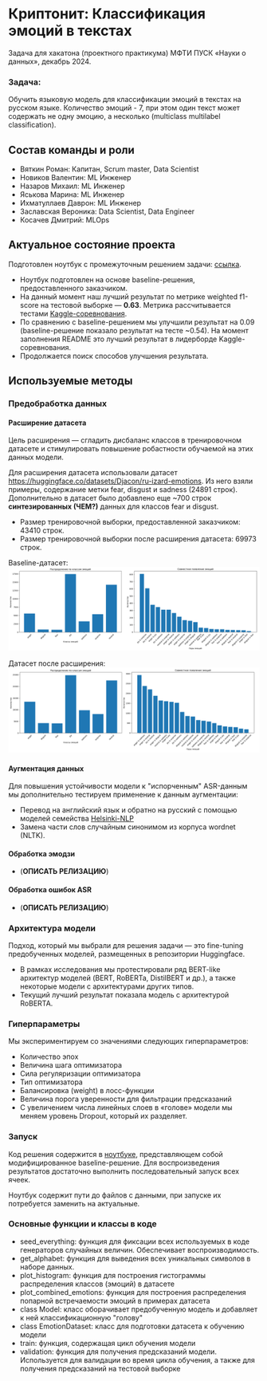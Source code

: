 # Криптонит: Классификация эмоций в текстах
Задача для хакатона (проектного практикума) МФТИ ПУСК «Науки о данных», декабрь 2024.
### Задача: 
Обучить языковую модель для классификации эмоций в текстах на русском языке. Количество эмоций - 7, при этом один текст может содержать не одну эмоцию, а несколько (multiclass multilabel classification).

## Состав команды и роли
- Вяткин Роман: Капитан, Scrum master, Data Scientist
- Новиков Валентин: ML Инженер
- Назаров Михаил: ML Инженер
- Яськова Марина: ML Инженер
- Ихматуллаев Даврон: ML Инженер
- Заславская Вероника: Data Scientist, Data Engineer
- Косачев Дмитрий: MLOps

## Актуальное состояние проекта
Подготовлен ноутбук с промежуточным решением задачи: [ссылка](./emotion_classification_datasorceres.ipynb).
* Ноутбук подготовлен на основе baseline-решения, предоставленного заказчиком.
* На данный момент наш лучший результат по метрике weighted f1-score на тестовой выборке — **0.63**. Метрика рассчитывается тестами [Kaggle-соревнования](https://www.kaggle.com/competitions/cryptonite-hack-sf/).
* По сравнению с baseline-решением мы улучшили результат на 0.09 (baseline-решение показало результат на тесте ~0.54). На момент заполнения README это лучший результат в лидерборде Kaggle-соревнования.
* Продолжается поиск способов улучшения результата.

## Используемые методы
### Предобработка данных
#### Расширение датасета
Цель расширения — сгладить дисбаланс классов в тренировочном датасете и стимулировать повышение робастности обучаемой на этих данных модели.

Для расширения датасета использовали датасет https://huggingface.co/datasets/Djacon/ru-izard-emotions. Из него взяли примеры, содержание метки fear, disgust и sadness (24891 строк). Дополнительно в датасет было добавлено еще ~700 строк **синтезированных (ЧЕМ?)** данных для классов fear и disgust.

* Размер тренировочной выборки, предоставленной заказчиком: 43410 строк.
* Размер тренировочной выборки после расширения датасета: 69973 строк.

Baseline-датасет:
![img baseline dataset](./img/dataset_baseline.png)

Датасет после расширения:
![img ext dataset](./img/dataset_extended.png)

#### Аугментация данных
Для повышения устойчивости модели к "испорченным" ASR-данным мы дополнительно тестируем применение к данным аугментации: 
* Перевод на английский язык и обратно на русский с помощью моделей семейcтва [Helsinki-NLP](https://huggingface.co/Helsinki-NLP)
* Замена части слов случайным синонимом из корпуса wordnet (NLTK).

#### Обработка эмодзи
* (**ОПИСАТЬ РЕЛИЗАЦИЮ**)

#### Обработка ошибок ASR
* (**ОПИСАТЬ РЕЛИЗАЦИЮ**)



### Архитектура модели
Подход, который мы выбрали для решения задачи — это fine-tuning предобученных моделей, размещенных в репозитории Huggingface.

* В рамках исследования мы протестировали ряд BERT-like архитектур моделей (BERT, RoBERTa, DistilBERT и др.), а также некоторые модели с архитектурами других типов.
* Текущий лучший результат показала модель с архитектурой RoBERTA.

### Гиперпараметры
Мы экспериментируем со значениями следующих гиперпараметров:
* Количество эпох
* Величина шага оптимизатора
* Сила регуляризации оптимизатора
* Тип оптимизатора
* Балансировка (weight) в лосс-функции
* Величина порога уверенности для фильтрации предсказаний
* С увеличением числа линейных слоев в «голове» модели мы меняем уровень Dropout, который их разделяет.

### Запуск
Код решения содержится в [ноутбуке](./emotion_classification_datasorceres.ipynb), представляющем собой модифицированное baseline-решение. Для воспроизведения результатов достаточно выполнить последовательный запуск всех ячеек.

Ноутбук содержит пути до файлов с данными, при запуске их потребуется заменить на актуальные.

### Основные функции и классы в коде
* seed_everything: функция для фиксации всех используемых в коде генераторов случайных величин. Обеспечивает воспроизводимость.
* get_alphabet: функция для выведения всех уникальных символов в наборе данных.
* plot_histogram: функция для построения гистограммы распределения классов (эмоций) в датасете
* plot_combined_emotions: функция для построения распределения попарной встречаемости эмоций в примерах датасета
* class Model: класс оборачивает предобученную модель и добавляет к ней классификационную "голову"
* class EmotionDataset: класс для подготовки датасета к обучению модели
* train: функция, содержащая цикл обучения модели
* validation: функция для получения предсказаний модели. Используется для валидации во время цикла обучения, а также для получения предсказаний на тестовой выборке
